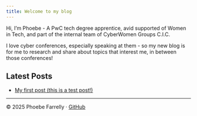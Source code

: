 ```yaml
---
title: Welcome to my blog
---
```


Hi, I’m Phoebe - A PwC tech degree apprentice, avid supported of Women in Tech, and part of the internal team of CyberWomen Groups C.I.C.

I love cyber conferences, especially speaking at them - so my new blog is for me to research and share about topics that interest me, in between those conferences!

## Latest Posts
- [My first post (this is a test post!)](./2025-09-09-my-first-post.md)

---

© 2025 Phoebe Farrelly · [GitHub](https://github.com/Yellowjeebz)
